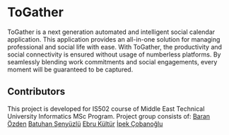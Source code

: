 # ToGather
ToGather is a next generation automated and intelligent social calendar application. 
This application provides an all-in-one solution for managing professional and social life with ease. 
With ToGather, the productivity and social connectivity is ensured without usage of numberless platforms. 
By seamlessly blending work commitments and social engagements, every moment will be guaranteed to be captured. 

## Contributors
This project is developed for IS502 course of Middle East Technical University Informatics MSc Program.
Project group consists of:
[Baran Özden](https://github.com/baranozden)
[Batuhan Şenyüzlü](https://github.com/BatSen)
[Ebru Kültür](https://github.com/ebrukultur)
[İpek Çobanoğlu](https://github.com/ipekcobanoglu)
